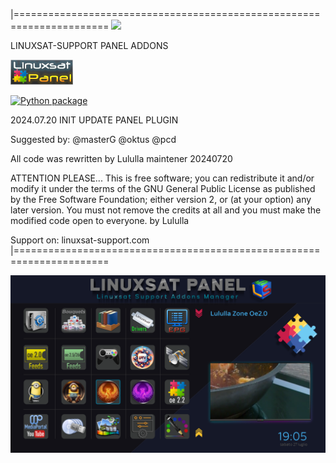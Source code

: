 |======================================================================
![](https://komarev.com/ghpvc/?username=Belfagor2005)

LINUXSAT-SUPPORT PANEL ADDONS

<img src="https://raw.githubusercontent.com/Belfagor2005/LinuxsatPanel/main/usr/lib/enigma2/python/Plugins/Extensions/LinuxsatPanel/LinuxsatPanel.png">

[![Python package](https://github.com/Belfagor2005/LinuxsatPanel/actions/workflows/pylint.yml/badge.svg)](https://github.com/Belfagor2005/LinuxsatPanel/actions/workflows/pylint.yml)

2024.07.20 INIT UPDATE PANEL PLUGIN

Suggested by:
@masterG
@oktus
@pcd

All code was rewritten 
by Lululla
maintener
20240720

ATTENTION PLEASE...
This is free software; you can redistribute it and/or modify it under
the terms of the GNU General Public License as published by the Free
Software Foundation; either version 2, or (at your option) any later
version.
You must not remove the credits at
all and you must make the modified
code open to everyone. by Lululla

Support on:
linuxsat-support.com
|======================================================================

<img src="https://raw.githubusercontent.com/Belfagor2005/LinuxsatPanel/main/screenshot/screenshot.png">

